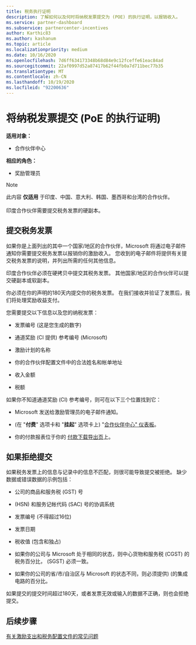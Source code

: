```yaml
---
title: 税务执行证明
description: 了解如何以及何时将纳税发票提交为 (POE) 的执行证明，以报销收入。
ms.service: partner-dashboard
ms.subservice: partnercenter-incentives
author: Karthic83
ms.author: kashanum
ms.topic: article
ms.localizationpriority: medium
ms.date: 10/16/2020
ms.openlocfilehash: 7d6ff634173348b68d84e9c12fceffe61eac84ad
ms.sourcegitcommit: 22af0997d52a87417b62f44fb0a7d711bec77b35
ms.translationtype: MT
ms.contentlocale: zh-CN
ms.lasthandoff: 10/19/2020
ms.locfileid: "92200636"
---
```

# <a name="submit-your-tax-invoice-as-proof-of-execution-poe"></a>将纳税发票提交 (PoE 的执行证明) 

**适用对象：**

- 合作伙伴中心

**相应的角色：**

- 奖励管理员

>[!NOTE]
>此内容 **仅适用** 于印度、中国、意大利、韩国、墨西哥和台湾的合作伙伴。 <br><br>印度合作伙伴需要提交税务发票的硬副本。

## <a name="submit-a-tax-invoice"></a>提交税务发票

如果你是上面列出的其中一个国家/地区的合作伙伴，Microsoft 将通过电子邮件通知你需要提交税务发票以报销你的激励收入。 您收到的电子邮件将提供有关提交税务发票的说明，并列出所需的任何其他信息。

印度合作伙伴必须在硬拷贝中提交其税务发票。 其他国家/地区的合作伙伴可以提交硬副本或软副本。

你必须在你的声明的180天内提交你的税务发票。 在我们接收并验证了发票后，我们将处理奖励收益支付。

您需要提交以下信息以及您的纳税发票：

- 发票编号 (这是您生成的数字)  

- 通道奖励 (CI 提供) 参考编号 (Microsoft)  

- 激励计划的名称

- 你的合作伙伴配置文件中的合法姓名和帐单地址 

- 收入金额

- 税额

如果你不知道通道奖励 (CI) 参考编号，则可在以下三个位置找到它： 

- Microsoft 发送给激励管理员的电子邮件通知。 

-  (在 "**付费**" 选项卡和 "**挂起**" 选项卡上) "[合作伙伴中心" 仪表板](https://partner.microsoft.com/dashboard/)。  

- 你的付款报表位于你的 [付款下载导出页](/partner-center/understand-incentive-payouts#payment-download-export)上。 

## <a name="if-your-submission-is-rejected"></a>如果拒绝提交

如果税务发票上的信息与记录中的信息不匹配，则很可能导致提交被拒绝。 缺少数据或错误数据的示例包括： 

- 公司的商品和服务税 (GST) 号

-  (HSN) 和服务记帐代码 (SAC) 号的协调系统

- 发票编号 (不得超过16位) 

- 发票日期

- 税收值 (包含和独占) 

- 如果你的公司与 Microsoft 处于相同的状态，则中心货物和服务税 (CGST) 的税务百分比， (SGST) 必须一致。

- 如果你的公司的省/市/自治区与 Microsoft 的状态不同，则必须提供)  (的集成电路的百分比。

如果提交的提交时间超过180天，或者发票无效或输入的数据不正确，则也会拒绝提交。

## <a name="next-steps"></a>后续步骤

[有关激励支出和税务配置文件的常见问题](incentives-payout-tax-profile-faqs.md)
